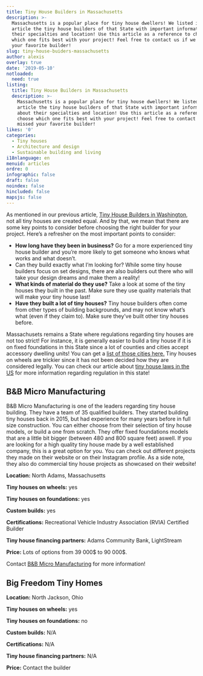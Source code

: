 ```yaml
---
title: Tiny House Builders in Massachusetts
description: >-
  Massachusetts is a popular place for tiny house dwellers! We listed in this
  article the tiny house builders of that State with important information about
  their specialties and location! Use this article as a reference to choose
  which one fits best with your project! Feel free to contact us if we missed
  your favorite builder! 
slug: tiny-house-buiders-massachusetts
author: alexis
overlay: true
date: '2019-05-10'
notloaded:
  need: true
listing:
  title: Tiny House Builders in Massachusetts
  description: >-
    Massachusetts is a popular place for tiny house dwellers! We listed in this
    article the tiny house builders of that State with important information
    about their specialties and location! Use this article as a reference to
    choose which one fits best with your project! Feel free to contact us if we
    missed your favorite builder! 
likes: '0'
categories:
  - Tiny houses
  - Architecture and design
  - Sustainable building and living
i18nlanguage: en
menuid: articles
ordre: 0
infographic: false
draft: false
noindex: false
hincluded: false
mapsjs: false
---
```

As mentioned in our previous article, [Tiny House Builders in Washington](https://www.tinysociety.co/articles/tiny-house-buiders-washington/), not all tiny houses are created equal. And by that, we mean that there are some key points to consider before choosing the right builder for your project. Here’s a refresher on the most important points to consider:

* **How long have they been in business?** Go for a more experienced tiny house builder and you’re more likely to get someone who knows what works and what doesn’t.
* Can they build exactly what I’m looking for? While some tiny house builders focus on set designs, there are also builders out there who will take your design dreams and make them a reality!
* **What kinds of material do they use?** Take a look at some of the tiny houses they built in the past. Make sure they use quality materials that will make your tiny house last!
* **Have they built a lot of tiny houses?** Tiny house builders often come from other types of building backgrounds, and may not know what’s what (even if they claim to). Make sure they’ve built other tiny houses before.

Massachusets remains a State where regulations regarding tiny houses are not too strict! For instance, it is generally easier to build a tiny house if it is on fixed foundations in this State since a lot of counties and cities accept accessory dwelling units! You can get a [list of those cities here.](http://www.masshousingregulations.com/pdf/accessory.pdf) Tiny houses on wheels are trickier since it has not been decided how they are considered legally. You can check our article about [tiny house laws in the US](https://www.tinysociety.co/articles/tiny-house-laws-united-states/) for more information regarding regulation in this state!

## B&B Micro Manufacturing

B&B Micro Manufacturing is one of the leaders regarding tiny house building. They have a team of 35 qualified builders. They started building tiny houses back in 2015, but had experience for many years before in full size construction. You can either choose from their selection of tiny house models, or build a one from scratch. They offer fixed foundations models that are a little bit bigger (between 480 and 800 square feet) aswell. If you are looking for a high quality tiny house made by a well established company, this is a great option for you. You can check out different projects they made on their website or on their Instagram profile. As a side note, they also do commercial tiny house projects as showcased on their website! 

**Location:** North Adams, Massachusetts

**Tiny houses on wheels:** yes

**Tiny houses on foundations:** yes

**Custom builds:** yes

**Certifications:** Recreational Vehicle Industry Association (RVIA) Certified Builder

**Tiny house financing partners:** Adams Community Bank, LightStream

**Price:** Lots of options from 39 000$ to 90 000$.

Contact [B&B Micro Manufacturing](https://bbtinyhouses.com/) for more information!



## Big Freedom Tiny Homes

**Location:** North Jackson, Ohio

**Tiny houses on wheels:** yes

**Tiny houses on foundations:** no

**Custom builds:** N/A

**Certifications:** N/A

**Tiny house financing partners:** N/A

**Price:** Contact the builder
